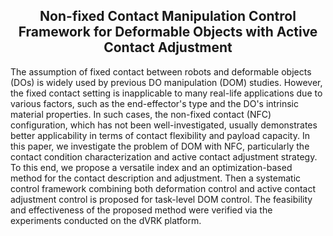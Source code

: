 <div align="center"> <h2> Non-fixed Contact Manipulation Control Framework for Deformable Objects with Active Contact Adjustment </h2> </div>

The assumption of fixed contact between robots and deformable objects (DOs) is widely used by previous DO manipulation (DOM) studies. However, the fixed contact setting is inapplicable to many real-life applications due to various factors, such as the end-effector's type and the DO's intrinsic material properties. In such cases, the non-fixed contact (NFC) configuration, which has not been well-investigated, usually demonstrates better applicability in terms of contact flexibility and payload capacity. In this paper, we investigate the problem of DOM with NFC, particularly the contact condition characterization and active contact adjustment strategy. To this end, we propose a versatile index and an optimization-based method for the contact description and adjustment. Then a systematic control framework combining both deformation control and active contact adjustment control is proposed for task-level DOM control. The feasibility and effectiveness of the proposed method were verified via the experiments conducted on the dVRK platform.
